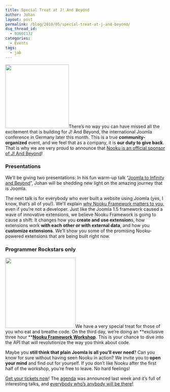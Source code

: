 ```yaml
---
title: Special Treat at J! And Beyond
author: Johan
layout: post
permalink: /blog/2010/05/special-treat-at-j-and-beyond/
dsq_thread_id:
  - 93601132
categories:
  - Events
tags:
  - jab
---
```

[<img class="alignright" title="Nooku Sponsors J! And Beyond" src="http://farm5.static.flickr.com/4033/4647741558_e34b148859_o.png" alt="" width="200" />][1]There’s no way you can have missed all the excitement that is building for J! And Beyond, the international Joomla conference in Germany later this month. This is a true **community-organized** event, and we feel that as a company, it is **our duty to give back**. That is why we are very proud to announce that [Nooku is an official sponsor of J! And Beyond][1]!

### Presentations

We’ll be giving two presentations: In his fun warm-up talk “[Joomla to Infinity and Beyond][2]”, Johan will be shedding new light on the amazing journey that is Joomla.

The next talk is for everybody who ever built a website using Joomla (yes, I know, that’s all of you!). We’ll explain [why Nooku Framework matters to you,][3] even if you’re not a developer. Just like the Joomla 1.5 framework caused a wave of innovative extensions, we believe Nooku Framework is going to cause a shift: It changes how you **create and use extension**s, how extensions work **with each other or with external data**, and how you **customize extensions**. We’ll show you some of the promising Nooku-powered extensions that are being built right now.

### Programmer Rockstars only

[<img class="alignleft" title="Nooku Programmer Rockstars" src="http://farm5.static.flickr.com/4047/4647742100_c9d2b896f7_o.png" alt="" width="221" />][4]We have a very special treat for those of you who eat and breathe code. On the third day, we’re doing an **exclusive three hour **[**Nooku Framework Workshop**][4]. This is your chance to dive into the API that will revolutionize the way you think about code.

Maybe you **still think that plain Joomla is all you’ll ever need**? Can you know for sure without having seen Nooku in action? We invite you to **open your mind** and find out for yourself. If you don&#8217;t like Nooku after the first half of the workshop, you’re free to leave. No hard feelings!

[Get your tickets now][5]! The [agenda][6] was announced last week and it’s full of interesting talks, and [everybody who’s anybody will be there][7]!

 [1]: http://jandbeyond.org/sponsors/our-sponsors/item/130-nooku.html
 [2]: http://jandbeyond.org/attendees/proposed-talks-and-sessions/item/114.html
 [3]: http://jandbeyond.org/attendees/proposed-talks-and-sessions/item/68-nooku-framework-system-integrators.html
 [4]: http://jandbeyond.org/attendees/proposed-talks-and-sessions/item/67-nooku-framework-masterclass.html
 [5]: http://jandbeyond.org/
 [6]: http://jandbeyond.org/programme.html
 [7]: http://jandbeyond.org/attendees.html